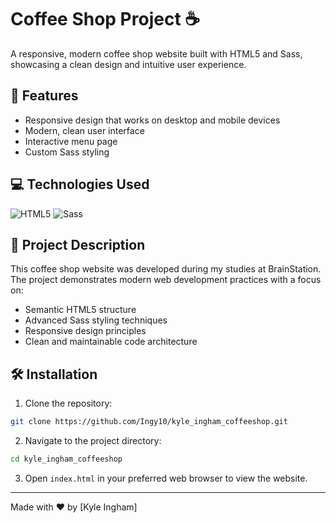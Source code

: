 # Coffee Shop Project ☕

A responsive, modern coffee shop website built with HTML5 and Sass, showcasing a clean design and intuitive user experience.

## 🚀 Features

- Responsive design that works on desktop and mobile devices
- Modern, clean user interface
- Interactive menu page
- Custom Sass styling

## 💻 Technologies Used

![HTML5](https://img.shields.io/badge/-HTML5-E34F26?style=flat-square&logo=html5&logoColor=white)
![Sass](https://img.shields.io/badge/-Sass-CC6699?style=flat-square&logo=sass&logoColor=white)

## 📖 Project Description

This coffee shop website was developed during my studies at BrainStation. The project demonstrates modern web development practices with a focus on:

- Semantic HTML5 structure
- Advanced Sass styling techniques
- Responsive design principles
- Clean and maintainable code architecture

## 🛠️ Installation

1. Clone the repository:
```bash
git clone https://github.com/Ingy10/kyle_ingham_coffeeshop.git
```

2. Navigate to the project directory:
```bash
cd kyle_ingham_coffeeshop
```

3. Open `index.html` in your preferred web browser to view the website.


---

Made with ❤️ by [Kyle Ingham]

